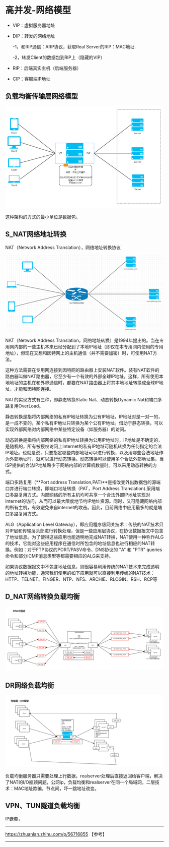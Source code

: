 # 高并发-网络模型



- VIP：虚拟服务器地址

- DIP：转发的网络地址

  -1，和RIP通信：ARP协议，获取Real Server的RIP：MAC地址

  -2，转发Client的数据包到RIP上（隐藏的VIP）

- RIP：后端真实主机（后端服务器）

- CIP：客服端IP地址

  

## 负载均衡传输层网络模型



![](images\大数据负载均衡.jpg)



这种架构的方式的最小单位是数据包。

## **S_NAT网络地址转换** 

 NAT（Network Address Translation），网络地址转换协议

![](images\NAT网络地址转换.png)

NAT（Network Address Translation，网络地址转换）是1994年提出的。当在专用网内部的一些主机本来已经分配到了本地IP地址（即仅在本专用网内使用的专用地址），但现在又想和因特网上的主机通信（并不需要加密）时，可使用NAT方法。

这种方法需要在专用网连接到因特网的路由器上安装NAT软件。装有NAT软件的路由器叫做NAT路由器，它至少有一个有效的外部全球IP地址。这样，所有使用本地地址的主机在和外界通信时，都要在NAT路由器上将其本地地址转换成全球IP地址，才能和因特网连接。

NAT的实现方式有三种，即静态转换Static Nat、动态转换Dynamic Nat和端口多路复用OverLoad。

静态转换是指将内部网络的私有IP地址转换为公有IP地址，IP地址对是一对一的，是一成不变的，某个私有IP地址只转换为某个公有IP地址。借助于静态转换，可以实现外部网络对内部网络中某些特定设备（如服务器）的访问。

动态转换是指将内部网络的私有IP地址转换为公用IP地址时，IP地址是不确定的，是随机的，所有被授权访问上Internet的私有IP地址可随机转换为任何指定的合法IP地址。也就是说，只要指定哪些内部地址可以进行转换，以及用哪些合法地址作为外部地址时，就可以进行动态转换。动态转换可以使用多个合法外部地址集。当ISP提供的合法IP地址略少于网络内部的计算机数量时。可以采用动态转换的方式。

端口多路复用（**Port address Translation,PAT)**是指改变外出数据包的源端口并进行端口转换，即端口地址转换（PAT，Port Address Translation).采用端口多路复用方式。内部网络的所有主机均可共享一个合法外部IP地址实现对Internet的访问，从而可以最大限度地节约IP地址资源。同时，又可隐藏网络内部的所有主机，有效避免来自internet的攻击。因此，目前网络中应用最多的就是端口多路复用方式。

ALG（Application Level Gateway），即应用程序级网关技术：传统的NAT技术只对IP层和传输层头部进行转换处理，但是一些应用层协议，在协议数据报文中包含了地址信息。为了使得这些应用也能透明地完成NAT转换，NAT使用一种称作ALG的技术，它能对这些应用程序在通信时所包含的地址信息也进行相应的NAT转换。例如：对于FTP协议的PORT/PASV命令、DNS协议的 "A" 和 "PTR" queries命令和部分ICMP消息类型等都需要相应的ALG来支持。

如果协议数据报文中不包含地址信息，则很容易利用传统的NAT技术来完成透明的地址转换功能，通常我们使用的如下应用就可以直接利用传统的NAT技术：HTTP、TELNET、FINGER、NTP、NFS、ARCHIE、RLOGIN、RSH、RCP等

## D_NAT网络转换负载均衡



![](images\负载均衡网络DNAT模式1.png)

## DR网络负载均衡

![](images\负载均衡网络DR模式1.png)

负载均衡服务器只需要处理上行数据，realserver处理后直接返回给客户端，解决了NAT的I/O瓶颈问题，公网ip，负载均衡和realserver在同一个局域网，二层技术：MAC地址欺骗，节点间，吓一跳地址改变。

## VPN、TUN隧道负载均衡

IP嵌套，

---------

 https://zhuanlan.zhihu.com/p/56716855 【参考】

-------

